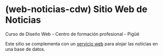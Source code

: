# (web-noticias-cdw) Sitio Web de Noticias

Curso de Diseño Web - Centro de formación profesional - Pigüé

Este sitio se complementa con un [servicio web](https://github.com/rody7val/cdw) para alojar las noticias en una base de datos.